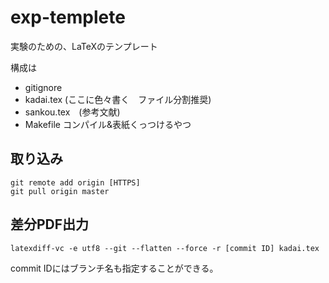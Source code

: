 # exp-templete

実験のための、LaTeXのテンプレート

構成は
- gitignore
- kadai.tex (ここに色々書く　ファイル分割推奨)
- sankou.tex　(参考文献)
- Makefile コンパイル&表紙くっつけるやつ

## 取り込み

```
git remote add origin [HTTPS]
git pull origin master
```

## 差分PDF出力

```
latexdiff-vc -e utf8 --git --flatten --force -r [commit ID] kadai.tex
```

commit IDにはブランチ名も指定することができる。
